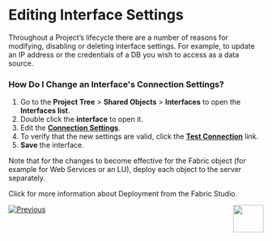 # Editing Interface Settings

Throughout a Project’s lifecycle there are a number of reasons for modifying, disabling or deleting interface settings. For example, to update an IP address or the credentials of a DB you wish to access as a data source.

### How Do I Change an Interface's Connection Settings?

1.	Go to the **Project Tree** > **Shared Objects** > **Interfaces** to open the **Interfaces list**. 
2.	Double click the **interface** to open it.
3.	Edit the [**Connection Settings**](https://github.com/k2view-academy/K2View-Academy/blob/master/articles/05_DB_interfaces/03_DB_interfaces_overview.md).
4.	To verify that the new settings are valid, click the [**Test Connection**](https://github.com/k2view-academy/K2View-Academy/blob/master/articles/05_DB_interfaces/04_creating_a_new_database_interface.md) link.  
5.	**Save** the interface. 

Note that for the changes to become effective for the Fabric object (for example for Web Services or an LU), deploy each object to the server separately.

Click for more information about Deployment from the Fabric Studio. 

[![Previous](https://github.com/k2view-academy/K2View-Academy/blob/master/articles/images/Previous.png)](https://github.com/k2view-academy/K2View-Academy/blob/master/articles/05_DB_interfaces/05_adding_a_fabric_and_remote_fabric_interface_type.md)[<img align="right" width="60" height="54" src="https://github.com/k2view-academy/K2View-Academy/blob/master/articles/images/Next.png">](https://github.com/k2view-academy/K2View-Academy/blob/master/articles/05_DB_interfaces/07_deleting_disabling_an_interface.md)
